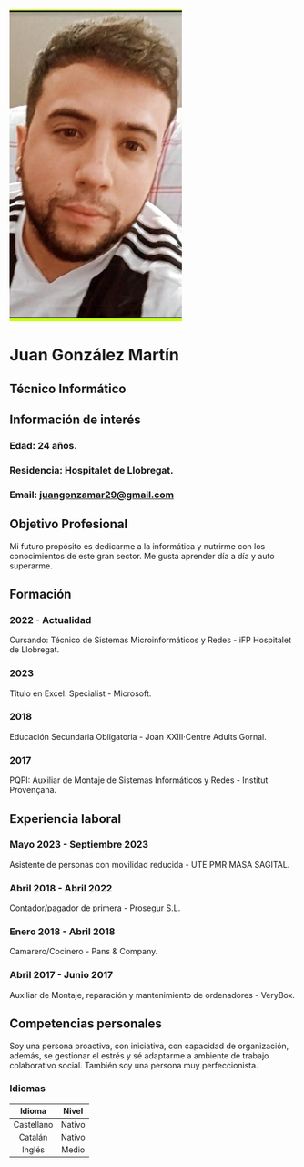 <img src="https://github.com/tormaco29/tormaco29.github.io/blob/main/Captura%20de%20pantalla%202023-12-13%20092404.png">

# **Juan González Martín**
## Técnico Informático

## Información de interés
### Edad: 24 años.
### Residencia: Hospitalet de Llobregat.
### Email: juangonzamar29@gmail.com

## Objetivo Profesional
Mi futuro propósito es dedicarme a la informática y nutrirme con los conocimientos de este gran sector. Me gusta aprender día a día y auto superarme.

## Formación
### 2022 - Actualidad
Cursando: Técnico de Sistemas Microinformáticos y Redes - iFP Hospitalet de Llobregat.
### 2023
Título en Excel: Specialist - Microsoft.
### 2018 
Educación Secundaria Obligatoria - Joan XXIII·Centre Adults Gornal.
 ### 2017 
PQPI: Auxiliar de Montaje de Sistemas Informáticos y Redes - Institut Provençana.
 
## Experiencia laboral
### Mayo 2023 - Septiembre 2023
Asistente de personas con movilidad reducida - UTE PMR MASA SAGITAL.
### Abril 2018 - Abril 2022
Contador/pagador de primera - Prosegur S.L.
### Enero 2018 - Abril 2018
Camarero/Cocinero - Pans & Company.
### Abril 2017 - Junio 2017
Auxiliar de Montaje, reparación y mantenimiento de ordenadores - VeryBox.

## Competencias personales
Soy una persona proactiva, con iniciativa, con capacidad de
organización, además, se gestionar el estrés y sé adaptarme a ambiente
de trabajo colaborativo social.
También soy una persona muy perfeccionista.

### Idiomas
| Idioma | Nivel |
|:---:|   :---:|
|Castellano | Nativo|
|Catalán| Nativo|
|Inglés| Medio|

